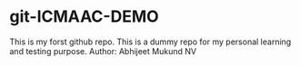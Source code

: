# git-ICMAAC-DEMO

This is my forst github repo. This is a dummy repo for my personal learning and testing purpose. Author: Abhijeet Mukund NV
